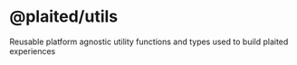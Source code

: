 # @plaited/utils 

Reusable platform agnostic utility functions and types used to build plaited experiences